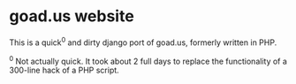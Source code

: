 # goad.us website

This is a quick<sup>0</sup> and dirty django port of goad.us, formerly written in PHP.

<sup>0</sup> Not actually quick. It took about 2 full days to replace the functionality of a 300-line hack of a PHP script.